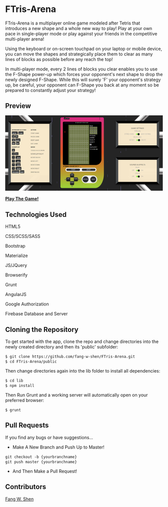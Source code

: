 # FTris-Arena
FTris-Arena is a multiplayer online game modeled after Tetris that introduces a new shape and a whole new way to play! Play at your own pace in single-player mode or play against your friends in the competitive multi-player arena!

Using the keyboard or on-screen touchpad on your laptop or mobile device, you can move the shapes and strategically place them to clear as many lines of blocks as possible before any reach the top!

In multi-player mode, every 2 lines of blocks you clear enables you to use the F-Shape power-up which forces your opponent's next shape to drop the newly designed F-Shape. While this will surely 'F' your opponent's strategy up, be careful, your opponent can F-Shape you back at any moment so be prepared to constantly adjust your strategy!

## Preview
[![PREVIEW](https://github.com/fang-w-shen/Professional-Portfolio/blob/master/img/portfolio/ftris.png)](https://tetris-arena.firebaseapp.com)

**[Play The Game!](https://tetris-arena.firebaseapp.com)**

## Technologies Used

HTML5

CSS/SCSS/SASS

Bootstrap

Materialize

JS/JQuery

Browserify

Grunt

AngularJS

Google Authorization

Firebase Database and Server


## Cloning the Repository

To get started with the app, clone the repo and change directories into the newly created directory and then its 'public' subfolder:

```
$ git clone https://github.com/fang-w-shen/FTris-Arena.git
$ cd FTris-Arena/public
```
Then change directories again into the lib folder to install all dependencies:
```
$ cd lib
$ npm install
```
Then Run Grunt and a working server will automatically open on your preferred browser:
```
$ grunt
```

## Pull Requests
If you find any bugs or have suggestions...
 * Make A New Branch and Push Up to Master!
```
git checkout -b {yourbranchname}
git push master {yourbranchname}
```
* And Then Make a Pull Request!

## Contributors

[Fang W. Shen](https://github.com/fang-w-shen)
